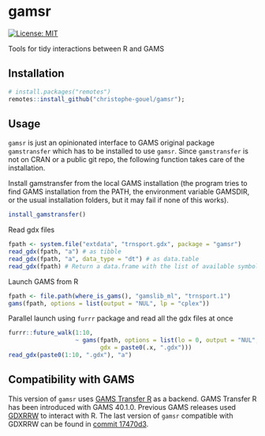 # gamsr

[![License: MIT](https://img.shields.io/badge/License-MIT-yellow.svg)](https://opensource.org/licenses/MIT)

Tools for tidy interactions between R and GAMS

## Installation

```r
# install.packages("remotes")
remotes::install_github("christophe-gouel/gamsr");
```

## Usage

`gamsr` is just an opinionated interface to GAMS original package `gamstransfer` which has to be installed to use `gamsr`. Since `gamstransfer` is not on CRAN or a public git repo, the following function takes care of the installation.

Install gamstransfer from the local GAMS installation (the program tries to find GAMS installation from the PATH, the environment variable GAMSDIR, or the usual installation folders, but it may fail if none of this works).

```r
install_gamstransfer()
```

Read gdx files

```r
fpath <- system.file("extdata", "trnsport.gdx", package = "gamsr")
read_gdx(fpath, "a") # as tibble
read_gdx(fpath, "a", data_type = "dt") # as data.table
read_gdx(fpath) # Return a data.frame with the list of available symbols
```

Launch GAMS from R

```r
fpath <- file.path(where_is_gams(), "gamslib_ml", "trnsport.1")
gams(fpath, options = list(output = "NUL", lp = "cplex"))
```

Parallel launch using `furrr` package and read all the gdx files at once

```r
furrr::future_walk(1:10,
                   ~ gams(fpath, options = list(lo = 0, output = "NUL", lp = "cplex"),
				          gdx = paste0(.x, ".gdx")))
read_gdx(paste0(1:10, ".gdx"), "a")
```

## Compatibility with GAMS

This version of `gamsr` uses [GAMS Transfer R](https://www.gams.com/latest/docs/API_R_GAMSTRANSFER.html) as a backend. GAMS Transfer R has been introduced with GAMS 40.1.0. Previous GAMS releases used [GDXRRW](https://github.com/GAMS-dev/gdxrrw) to interact with R. The last version of `gamsr` compatible with GDXRRW can be found in [commit 17470d3](https://github.com/christophe-gouel/gamsr/tree/17470d33edf686c280df5ad9580ed375b9b2731a).
